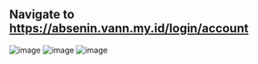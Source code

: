 ## Navigate to <https://absenin.vann.my.id/login/account>
![image](https://github.com/Absenin/docs/assets/82990248/27383f97-3544-41cf-9587-d537a5df54b3)
![image](https://github.com/Absenin/docs/assets/82990248/7c4cef23-8b1e-4cc1-b9de-3eee72b348dd)
![image](https://github.com/Absenin/docs/assets/82990248/4394c1a3-90eb-47fc-af85-0f7e502ed9c2)

